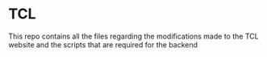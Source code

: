 # TCL

This repo contains all the files regarding the modifications made to the TCL website and the scripts that are required for the backend
